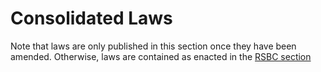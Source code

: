 # Consolidated Laws

Note that laws are only published in this section once they have been amended. Otherwise, laws are contained as enacted in the [RSBC section](../RSBC/)
